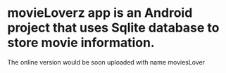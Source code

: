 # movieLoverz app is an Android project that uses Sqlite database to store movie information.
The online version would be soon uploaded with name moviesLover

